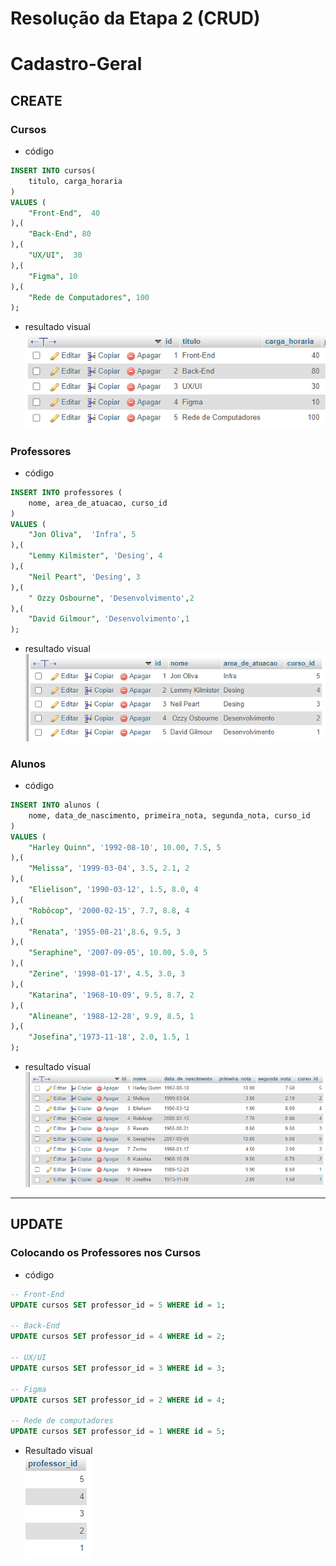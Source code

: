 # Resolução da Etapa 2 (CRUD) 

# Cadastro-Geral

## CREATE

###  Cursos

- código
```sql
INSERT INTO cursos(
    titulo, carga_horaria  
) 
VALUES (
    "Front-End",  40
),(
    "Back-End", 80
),(
    "UX/UI",  30
),(
    "Figma", 10
),(
    "Rede de Computadores", 100
);
```

- resultado visual
![Tabela com os cursos já cadastrados](/img/dados-tabela-cursos.png)

### Professores

- código
```sql
INSERT INTO professores (
    nome, area_de_atuacao, curso_id  
) 
VALUES (
    "Jon Oliva",  'Infra', 5
),(
    "Lemmy Kilmister", 'Desing', 4
),(
    "Neil Peart", 'Desing', 3
),(
    " Ozzy Osbourne", 'Desenvolvimento',2
),(
    "David Gilmour", 'Desenvolvimento',1
);
```
- resultado visual
![Tabela com os professores já cadastrados](/img/dados-tabela-professores.png)

### Alunos

- código
```sql
INSERT INTO alunos (
    nome, data_de_nascimento, primeira_nota, segunda_nota, curso_id  
) 
VALUES (
    "Harley Quinn", '1992-08-10', 10.00, 7.5, 5
),(
    "Melissa", '1999-03-04', 3.5, 2.1, 2
),(
    "Elielison", '1990-03-12', 1.5, 8.0, 4
),(
    "Robôcop", '2000-02-15', 7.7, 8.8, 4
),(
    "Renata", '1955-08-21',8.6, 9.5, 3
),(
    "Seraphine", '2007-09-05', 10.00, 5.0, 5
),(
    "Zerine", '1998-01-17', 4.5, 3.0, 3
),(
    "Katarina", '1968-10-09', 9.5, 8.7, 2
),(
    "Alineane", '1988-12-28', 9.9, 8.5, 1
),(
    "Josefina",'1973-11-18', 2.0, 1.5, 1
);
```

- resultado visual
![Tabela com alunos ja cadastrados](/img/dados-tabela-alunos.png)

---
## UPDATE

### Colocando os Professores nos Cursos

- código
```sql
-- Front-End
UPDATE cursos SET professor_id = 5 WHERE id = 1;

-- Back-End
UPDATE cursos SET professor_id = 4 WHERE id = 2;

-- UX/UI
UPDATE cursos SET professor_id = 3 WHERE id = 3;

-- Figma
UPDATE cursos SET professor_id = 2 WHERE id = 4;

-- Rede de computadores
UPDATE cursos SET professor_id = 1 WHERE id = 5;
```

- Resultado visual <br>
![Professor id Cadastrado](/img/professores_id_cadastrado.png)
